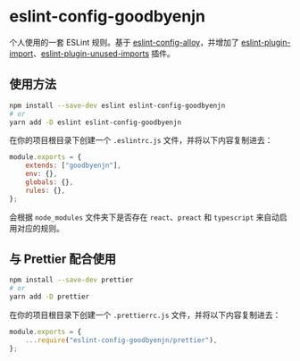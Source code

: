 # eslint-config-goodbyenjn

个人使用的一套 ESLint 规则。基于 [eslint-config-alloy](https://github.com/alloyteam/eslint-config-alloy)，并增加了 [eslint-plugin-import](https://github.com/import-js/eslint-plugin-import)、[eslint-plugin-unused-imports](https://github.com/sweepline/eslint-plugin-unused-imports) 插件。

## 使用方法

```bash
npm install --save-dev eslint eslint-config-goodbyenjn
# or
yarn add -D eslint eslint-config-goodbyenjn
```

在你的项目根目录下创建一个 `.eslintrc.js` 文件，并将以下内容复制进去：

```js
module.exports = {
    extends: ["goodbyenjn"],
    env: {},
    globals: {},
    rules: {},
};
```

会根据 `node_modules` 文件夹下是否存在 `react`、`preact` 和 `typescript` 来自动启用对应的规则。

## 与 Prettier 配合使用

```bash
npm install --save-dev prettier
# or
yarn add -D prettier
```

在你的项目根目录下创建一个 `.prettierrc.js` 文件，并将以下内容复制进去：

```js
module.exports = {
    ...require("eslint-config-goodbyenjn/prettier"),
};
```

